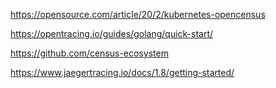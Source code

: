 https://opensource.com/article/20/2/kubernetes-opencensus

https://opentracing.io/guides/golang/quick-start/

https://github.com/census-ecosystem

https://www.jaegertracing.io/docs/1.8/getting-started/
